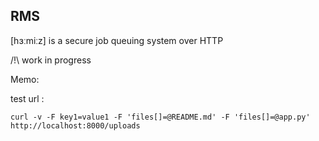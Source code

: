RMS
---


[hɜːmiːz] is a secure job queuing system over HTTP


/!\ work in progress


Memo:

test url :

	curl -v -F key1=value1 -F 'files[]=@README.md' -F 'files[]=@app.py' http://localhost:8000/uploads
